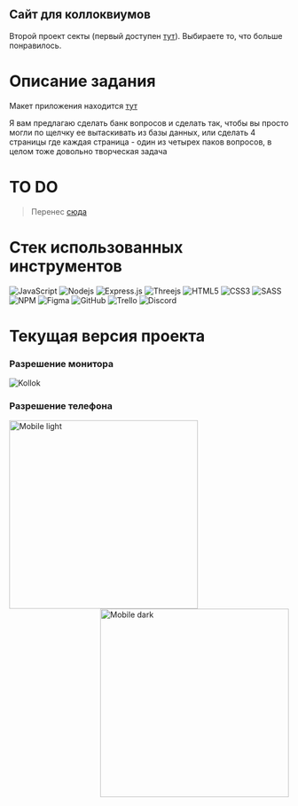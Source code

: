 ## Сайт для коллоквиумов
Второй проект секты (первый доступен [тут](https://github.com/websect-itmo/task1)). Выбираете то, что больше понравилось.

# Описание задания
Макет приложения находится [тут](https://www.figma.com/file/GDzjpGx5qAzAmaqFaPAven/%D0%9A%D0%BE%D0%BB%D0%BB%D0%BE%D0%BA?node-id=0%3A1)

Я вам предлагаю сделать банк вопросов и сделать так, чтобы вы просто могли по щелчку ее вытаскивать из базы данных, или сделать 4 страницы где каждая страница - один из четырех паков вопросов, в целом тоже довольно творческая задача

# TO DO
> Перенес [сюда](TODO.md)

# Стек использованных инструментов

![JavaScript](https://img.shields.io/badge/javascript-%23323330.svg?style=for-the-badge&logo=javascript&logoColor=%23F7DF1E)
![Nodejs](https://img.shields.io/badge/node.js-%2343853D.svg?style=for-the-badge&logo=node-dot-js&logoColor=white)
![Express.js](https://img.shields.io/badge/express.js-%23404d59.svg?style=for-the-badge&logo=express&logoColor=%2361DAFB)
![Threejs](https://img.shields.io/badge/threejs-black?style=for-the-badge&logo=three.js&logoColor=white)
![HTML5](https://img.shields.io/badge/html5-%23E34F26.svg?style=for-the-badge&logo=html5&logoColor=white)
![CSS3](https://img.shields.io/badge/css3-%231572B6.svg?style=for-the-badge&logo=css3&logoColor=white)
![SASS](https://img.shields.io/badge/SASS-hotpink.svg?style=for-the-badge&logo=SASS&logoColor=white)
![NPM](https://img.shields.io/badge/NPM-%23000000.svg?style=for-the-badge&logo=npm&logoColor=white)
![Figma](https://img.shields.io/badge/figma-%23F24E1E.svg?style=for-the-badge&logo=figma&logoColor=white)
![GitHub](https://img.shields.io/badge/github-%23121011.svg?style=for-the-badge&logo=github&logoColor=white)
![Trello](https://img.shields.io/badge/Trello-%23026AA7.svg?style=for-the-badge&logo=Trello&logoColor=white)
![Discord](https://img.shields.io/badge/WebHooks-%237289DA.svg?style=for-the-badge&logo=discord&logoColor=white)

# Текущая версия проекта

### Разрешение монитора

![Kollok](https://user-images.githubusercontent.com/82240296/129115548-c715c862-235e-4682-9976-43ecbc5679f2.gif)

### Разрешение телефона

<img align="left" width="340" alt="Mobile light" src="https://user-images.githubusercontent.com/82240296/128943491-1b2231b7-2714-4969-872e-ab162cdcb331.png">
<img align="right" width="340" alt="Mobile dark" src="https://user-images.githubusercontent.com/82240296/128943495-86111f84-7365-44ab-9f6d-b6a3b2d32025.png">


